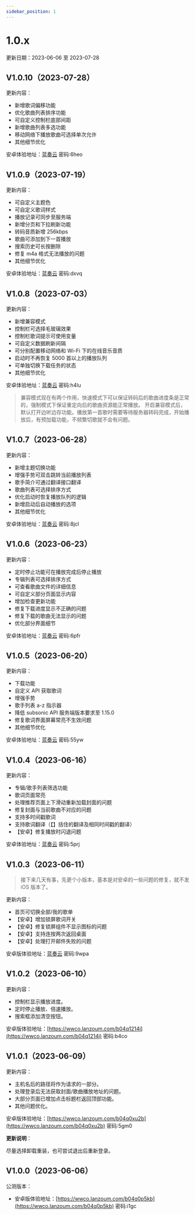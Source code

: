 ```yaml
---
sidebar_position: 1
---
```


# 1.0.x

更新日期：2023-06-06 至 2023-07-28

## V1.0.10（2023-07-28）

更新内容：

- 新增歌词偏移功能
- 优化歌曲列表排序功能
- 可自定义控制栏底部间距
- 新增歌曲列表多选功能
- 移动网络下播放歌曲可选择单次允许
- 其他细节优化

安卓体验地址：[蓝奏云](https://wwco.lanzouq.com/b04q7c5fa) 密码:6heo

## V1.0.9（2023-07-19）

更新内容：
    
- 可自定义主题色
- 可自定义歌词样式
- 播放记录可同步至服务端
- 新增分页和下拉刷新功能
- 转码音质新增 256kbps
- 歌曲可添加到下一首播放
- 搜索历史可长按删除
- 修复 m4a 格式无法播放的问题
- 其他细节优化

安卓体验地址：[蓝奏云](https://wwco.lanzouq.com/b04q5qtij) 密码:dxvq

## V1.0.8（2023-07-03）

更新内容：

- 新增兼容模式
- 控制栏可选择毛玻璃效果
- 控制栏歌词提示可使用变量
- 可自定义数据刷新间隔
- 可分别配置移动网络和 Wi-Fi 下的在线音乐音质
- 启动时不再恢复 5000 首以上的播放队列
- 可单独切换下载任务的状态
- 其他细节优化

安卓体验地址：[蓝奏云](https://wwco.lanzoum.com/b04q3sppc) 密码:h4lu

> 兼容模式现在有两个作用，快速模式下可以保证转码后的歌曲进度条是正常的，强制模式下保证重定向后的歌曲资源能正常播放。
> 开启兼容模式后，默认打开边听边存功能。播放第一首歌时需要等待服务器转码完成，开始播放后，有预加载功能，不频繁切歌就不会有问题。

## V1.0.7（2023-06-28）

更新内容：

- 新增主题切换功能
- 增强手势可双击跳转当前播放列表
- 歌手简介可通过翻译接口翻译
- 歌曲列表可选择排序方式
- 优化启动时恢复播放队列的逻辑
- 新增启动后自动播放的选项
- 其他细节优化

安卓体验地址：[蓝奏云](https://wwco.lanzoum.com/b04q3567c) 密码:8jcl

## V1.0.6（2023-06-23）

更新内容：

-  定时停止功能可在播放完成后停止播放
-  专辑列表可选择排序方式
-  可查看歌曲文件的详细信息
-  可自定义部分页面显示内容
-  增加检查更新功能
-  修复下载进度显示不正确的问题
-  修复下载的歌曲无法显示的问题
-  优化部分界面细节

安卓体验地址：[蓝奏云](https://wwco.lanzoum.com/b04q2kxxe) 密码:6pfr

## V1.0.5（2023-06-20）

更新内容：

- 下载功能
- 自定义 API 获取歌词
- 增强手势
- 歌手列表 a-z 指示器
- 降低 subsonic API 服务端版本要求至 1.15.0
- 修复歌词界面屏幕常亮不生效问题
- 其他细节优化

安卓体验地址：[蓝奏云](https://wwco.lanzoum.com/b04q28tsd) 密码:55yw

## V1.0.4（2023-06-16）

更新内容：

- 专辑/歌手列表筛选功能
- 歌词页面常亮
- 处理推荐页面上下滑动重新加载封面的问题
- 修复封面与当前歌曲不对应的问题
- 支持多时间戳歌词
- 支持歌词翻译（【】括住的翻译及相同时间戳的翻译）
- 【安卓】修复播放时闪退问题

安卓体验地址：[蓝奏云](https://wwco.lanzoum.com/b04q1u3je) 密码:5prj

## V1.0.3（2023-06-11）

> 接下来几天有事，先更个小版本，基本是对安卓的一些问题的修复，就不发iOS 版本了。

更新内容：

- 首页可切换全部/我的歌单
- 【安卓】增加锁屏歌词开关
- 【安卓】修复锁屏组件不显示图标的问题
- 【安卓】支持连按两次返回桌面
- 【安卓】处理打开邮件失败的问题

安卓版体验地址：[蓝奏云](https://wwco.lanzoum.com/b04q16a0d) 密码:9wpa

## V1.0.2（2023-06-10）

更新内容：

- 控制栏显示播放进度。
- 定时停止播放、倍速播放。
- 搜索框添加清空按钮。

安卓版体验地址：[https://wwco.lanzoum.com/b04q1214j](https://wwco.lanzoum.com/b04q1214j) 密码:b4co

## V1.0.1（2023-06-09）

更新内容：

- 主机名后的路径将作为请求的一部分。
- 处理登录后无法获取封面/歌曲播放地址的问题。
- 大部分页面已增加点击标题栏返回顶部功能。
- 其他问题优化。

安卓版体验地址：[https://wwco.lanzoum.com/b04q0xu2b](https://wwco.lanzoum.com/b04q0xu2b) 密码:5gm0

**更新说明**：

尽量选择卸载重装，也可尝试退出后重新登录。

## V1.0.0（2023-06-06）

公测版本：

- 安卓版体验地址：[https://wwco.lanzoum.com/b04q0p5kb](https://wwco.lanzoum.com/b04q0p5kb) 密码:i1gc